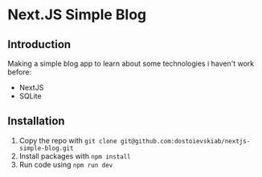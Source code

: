 # Next.JS Simple Blog
## Introduction
Making a simple blog app to learn about some technologies i haven't work before:
+ NextJS
+ SQLite

## Installation
1. Copy the repo with `git clone git@github.com:dostoievskiab/nextjs-simple-blog.git` 
2. Install packages with `npm install`
3. Run code using `npm run dev`